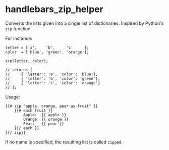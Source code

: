 handlebars_zip_helper
=====================

Converts the lists given into a single list of dictionaries.  Inspired by
Python's `zip` function.

For instance:

    letter = ['a',    'b',     'c'     ];
    color  = ['blue', 'green', 'orange'];

    zip(letter, color);

    // returns [
    //     { 'letter': 'a', 'color': 'blue'},
    //     { 'letter': 'b', 'color': 'green'},
    //     { 'letter': 'c', 'color': 'orange'}
    // ];

Usage:

    {{# zip "apple, orange, pear as fruit" }}
        {{# each fruit }}
            Apple:  {{ apple }}
            Orange: {{ orange }}
            Pear:   {{ pear }}
        {{/ each }}
    {{/ zip}}

If no name is specified, the resulting list is called `zipped`.
